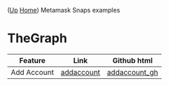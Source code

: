 ([Up](..) [Home](..\..))
Metamask Snaps examples 

# TheGraph

| Feature          | Link         | Github html   
| --------         | ----         | --------      
| Add Account      | [addaccount] | [addaccount_gh]

[addaccount_gh]:         https://github.com/web3examples/ethereum/blob/master/metamask_snaps/addaccount.html
[addaccount]:            https://web3examples.com/ethereum/metamask_snaps/addaccount.html

